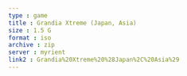 ```yaml
---
type : game
title : Grandia Xtreme (Japan, Asia)
size : 1.5 G
format : iso
archive : zip
server : myrient
link2 : Grandia%20Xtreme%20%28Japan%2C%20Asia%29
---
```

